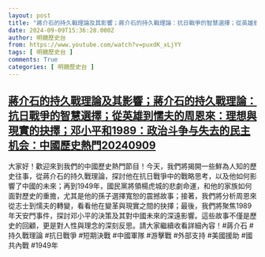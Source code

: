 ```yaml
---
layout: post
title: "蔣介石的持久戰理論及其影響；蔣介石的持久戰理論：抗日戰爭的智慧選擇；從英雄到懦夫的周恩來：理想與現實的抉擇；邓小平和1989：政治斗争与失去的民主机会：中國歷史熱門20240909"
date: 2024-09-09T15:36:28.000Z
author: 明鏡歷史台
from: https://www.youtube.com/watch?v=puxdK_xLjYY
tags: [ 明鏡歷史台 ]
comments: True
categories: [ 明鏡歷史台 ]
---
```

<!--1725896188000-->
[蔣介石的持久戰理論及其影響；蔣介石的持久戰理論：抗日戰爭的智慧選擇；從英雄到懦夫的周恩來：理想與現實的抉擇；邓小平和1989：政治斗争与失去的民主机会：中國歷史熱門20240909](https://www.youtube.com/watch?v=puxdK_xLjYY)
------

<div>
大家好！歡迎來到我們的中國歷史熱門節目！今天，我們將揭開一些鮮為人知的歷史往事，從蔣介石的持久戰理論，探討他在抗日戰爭中的戰略思考，以及他如何影響了中國的未來；再到1949年，國民黨將領楊虎城的悲劇命運，和他的家族如何面對歷史的重擔，尤其是他的孫子選擇寬恕的震撼故事；接著，我們將分析周恩來從志士到懦夫的轉變，看看他在變革與現實之間的抉擇；最後，我們將聚焦1989年天安門事件，探討邓小平的決策及其對中國未來的深遠影響。這些故事不僅是歷史的回顧，更是對人性與理念的深刻反思。請大家繼續收看詳細內容！#蔣介石 #持久戰理論 #抗日戰爭 #短期決戰 #中國軍隊 #游擊戰 #外部支持 #美國援助 #國共內戰 #1949年
</div>
